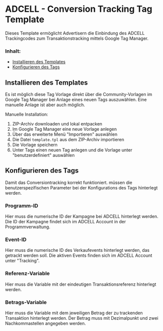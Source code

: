# ADCELL - Conversion Tracking Tag Template

Dieses Template ermöglicht Advertisern die Einbindung des ADCELL Trackingcodes zum Transaktionstracking mittels Google Tag Manager.

### Inhalt: 
* [Installieren des Templates](#config)
* [Konfigurieren des Tags](#preparation)

## <a name="config"></a>Installieren des Templates
Es ist möglich diese Tag Vorlage direkt über die Community-Vorlagen im Google Tag Manager bei Anlage eines neuen Tags auszuwählen.
Eine manuelle Anlage ist aber auch möglich.

Manuelle Installation:

1. ZIP-Archiv downloaden und lokal entpacken
2. Im Google Tag Manager eine neue Vorlage anlegen
3. Über das erweiterte Menü "Importieren" auswählen 
4. Die Datei `template.tpl` aus dem ZIP-Archiv importieren
5. Die Vorlage speichern
6. Unter Tags einen neuen Tag anlegen und die Vorlage unter "benutzerdefiniert" auswählen 


## <a name="preparation"></a>Konfigurieren des Tags

Damit das Conversiontracking korrekt funktioniert. müssen die benutzerspezifischen Parameter bei der Konfigurations des Tags hinterlegt werden.

### Programm-ID
Hier muss die numerische ID der Kampagne bei ADCELL hinterlegt werden. Die ID der Kampagne findet sich im ADCELL Account in der Programmverwaltung. 

### Event-ID
Hier muss die numerische ID des Verkaufevents hinterlegt werden, das getrackt werden soll.
Die aktiven Events finden sich im ADCELL Account unter "Tracking".

### Referenz-Variable
Hier muss die Variable mit der eindeutigen Transaktionsreferenz hinterlegt werden.

### Betrags-Variable
Hier muss die Variable mit dem jeweiligen Betrag der zu trackenden Transaktion hinterlegt werden. Der Betrag muss mit Dezimalpunkt und zwei Nachkommastellen angegeben werden.
